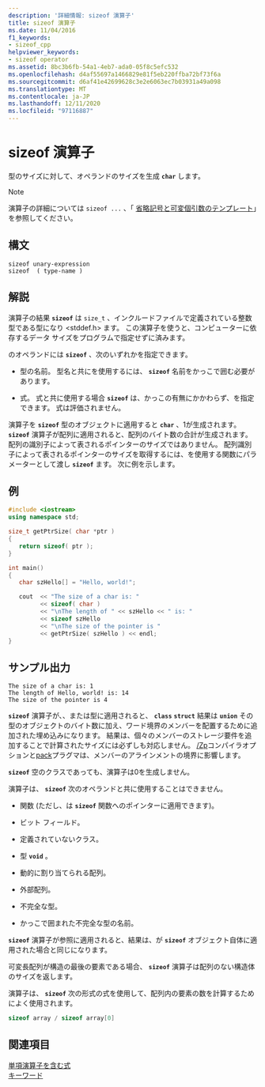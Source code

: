 ```yaml
---
description: '詳細情報: sizeof 演算子'
title: sizeof 演算子
ms.date: 11/04/2016
f1_keywords:
- sizeof_cpp
helpviewer_keywords:
- sizeof operator
ms.assetid: 8bc3b6fb-54a1-4eb7-ada0-05f8c5efc532
ms.openlocfilehash: d4af55697a1466829e81f5eb220ffba72bf73f6a
ms.sourcegitcommit: d6af41e42699628c3e2e6063ec7b03931a49a098
ms.translationtype: MT
ms.contentlocale: ja-JP
ms.lasthandoff: 12/11/2020
ms.locfileid: "97116887"
---
```

# <a name="sizeof-operator"></a>sizeof 演算子

型のサイズに対して、オペランドのサイズを生成 **`char`** します。

> [!NOTE]
> 演算子の詳細については `sizeof ...` 、「 [省略記号と可変個引数のテンプレート](../cpp/ellipses-and-variadic-templates.md)」を参照してください。

## <a name="syntax"></a>構文

```
sizeof unary-expression
sizeof  ( type-name )
```

## <a name="remarks"></a>解説

演算子の結果 **`sizeof`** は `size_t` 、インクルードファイルで定義されている整数型である型になり \<stddef.h> ます。 この演算子を使うと、コンピューターに依存するデータ サイズをプログラムで指定せずに済みます。

のオペランドには **`sizeof`** 、次のいずれかを指定できます。

- 型の名前。 型名と共にを使用するには、 **`sizeof`** 名前をかっこで囲む必要があります。

- 式。 式と共に使用する場合 **`sizeof`** は、かっこの有無にかかわらず、を指定できます。 式は評価されません。

演算子を **`sizeof`** 型のオブジェクトに適用すると **`char`** 、1が生成されます。 **`sizeof`** 演算子が配列に適用されると、配列のバイト数の合計が生成されます。配列の識別子によって表されるポインターのサイズではありません。 配列識別子によって表されるポインターのサイズを取得するには、を使用する関数にパラメーターとして渡し **`sizeof`** ます。 次に例を示します。

## <a name="example"></a>例

```cpp
#include <iostream>
using namespace std;

size_t getPtrSize( char *ptr )
{
   return sizeof( ptr );
}

int main()
{
   char szHello[] = "Hello, world!";

   cout  << "The size of a char is: "
         << sizeof( char )
         << "\nThe length of " << szHello << " is: "
         << sizeof szHello
         << "\nThe size of the pointer is "
         << getPtrSize( szHello ) << endl;
}
```

## <a name="sample-output"></a>サンプル出力

```Output
The size of a char is: 1
The length of Hello, world! is: 14
The size of the pointer is 4
```

**`sizeof`** 演算子が、、または型に適用されると、 **`class`** **`struct`** 結果は **`union`** その型のオブジェクトのバイト数に加え、ワード境界のメンバーを配置するために追加された埋め込みになります。 結果は、個々のメンバーのストレージ要件を追加することで計算されたサイズには必ずしも対応しません。 [/Zp](../build/reference/zp-struct-member-alignment.md)コンパイラオプションと[pack](../preprocessor/pack.md)プラグマは、メンバーのアラインメントの境界に影響します。

**`sizeof`** 空のクラスであっても、演算子は0を生成しません。

演算子は、 **`sizeof`** 次のオペランドと共に使用することはできません。

- 関数 (ただし、は **`sizeof`** 関数へのポインターに適用できます)。

- ビット フィールド。

- 定義されていないクラス。

- 型 **`void`** 。

- 動的に割り当てられる配列。

- 外部配列。

- 不完全な型。

- かっこで囲まれた不完全な型の名前。

**`sizeof`** 演算子が参照に適用されると、結果は、が **`sizeof`** オブジェクト自体に適用された場合と同じになります。

可変長配列が構造の最後の要素である場合、 **`sizeof`** 演算子は配列のない構造体のサイズを返します。

演算子は、 **`sizeof`** 次の形式の式を使用して、配列内の要素の数を計算するためによく使用されます。

```cpp
sizeof array / sizeof array[0]
```

## <a name="see-also"></a>関連項目

[単項演算子を含む式](../cpp/expressions-with-unary-operators.md)<br/>
[キーワード](../cpp/keywords-cpp.md)
